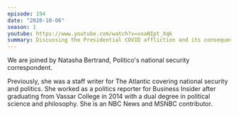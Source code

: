 ```yaml
---
episode: 194
date: "2020-10-06"
season: 1
youtube: https://www.youtube.com/watch?v=vxaNIpt_Xqk
summary: Discussing the Presidential COVID affliction and its consequences
---
```

We are joined by Natasha Bertrand, Politico's national security
correspondent.

Previously, she was a staff writer for The Atlantic covering national security
and politics. She worked as a politics reporter for Business Insider after
graduating from Vassar College in 2014 with a dual degree in political science
and philosophy. She is an NBC News and MSNBC contributor.
